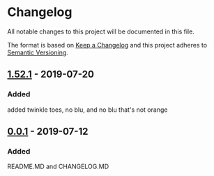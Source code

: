 # Changelog
All notable changes to this project will be documented in this file.

The format is based on [Keep a Changelog](http://keepachangelog.com/en/1.0.0/)
and this project adheres to [Semantic Versioning](http://semver.org/spec/v2.0.0.html).

## [1.52.1] - 2019-07-20
### Added
added twinkle toes, no blu, and no blu that's not orange

[1.52.1]:https://github.com/ts4cc/lighting-mods/compare/v0.0.1...v1.52.1

## [0.0.1] - 2019-07-12
### Added
README.MD and CHANGELOG.MD

[0.0.1]:https://github.com/ts4cc/lighting-mods/compare/v0.0.0...v0.0.1
